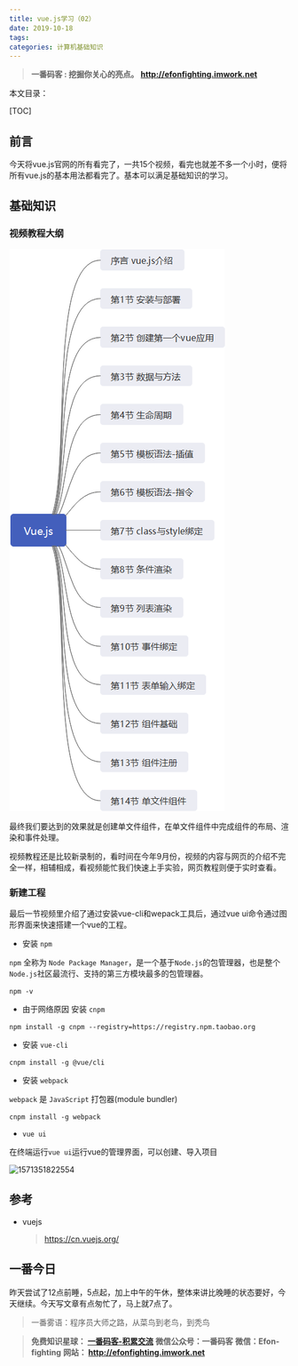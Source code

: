 ```yaml
---
title: vue.js学习（02）
date: 2019-10-18
tags: 
categories: 计算机基础知识
---
```


> **一番码客 : 挖掘你关心的亮点。**
> **http://efonfighting.imwork.net**

本文目录：

[TOC]

## 前言

今天将vue.js官网的所有看完了，一共15个视频，看完也就差不多一个小时，便将所有vue.js的基本用法都看完了。基本可以满足基础知识的学习。

<!-- more -->

## 基础知识

### 视频教程大纲

![1571350261522](2019-10-17-vue.js学习（02）/01.png)

最终我们要达到的效果就是创建单文件组件，在单文件组件中完成组件的布局、渲染和事件处理。

视频教程还是比较新录制的，看时间在今年9月份，视频的内容与网页的介绍不完全一样，相辅相成，看视频能忙我们快速上手实验，网页教程则便于实时查看。

### 新建工程

最后一节视频里介绍了通过安装vue-cli和wepack工具后，通过vue ui命令通过图形界面来快速搭建一个vue的工程。

* 安装 `npm`

`npm` 全称为 `Node Package Manager`，是一个基于`Node.js`的包管理器，也是整个`Node.js`社区最流行、支持的第三方模块最多的包管理器。
```
npm -v
```

* 由于网络原因 安装 `cnpm`

```
npm install -g cnpm --registry=https://registry.npm.taobao.org
```

* 安装 `vue-cli`

```
cnpm install -g @vue/cli
```

* 安装 `webpack`

`webpack` 是  `JavaScript` 打包器(module bundler)
```
cnpm install -g webpack
```

* `vue ui`

在终端运行`vue ui`运行vue的管理界面，可以创建、导入项目

![1571351822554](E:\01_blog\efonmark-blog\03-计算机基础知识\2019-10-17-vue.js学习（02）\02.png)



## 参考

* vuejs

  > https://cn.vuejs.org/ 



## 一番今日

昨天尝试了12点前睡，5点起，加上中午的午休，整体来讲比晚睡的状态要好，今天继续。今天写文章有点匆忙了，马上就7点了。

> 一番雾语：程序员大师之路，从菜鸟到老鸟，到秃鸟



> **免费知识星球： [一番码客-积累交流]([wwww](https://t.zsxq.com/NRVBURr))**
> **微信公众号：一番码客**
> **微信：Efon-fighting**
> **网站： http://efonfighting.imwork.net**